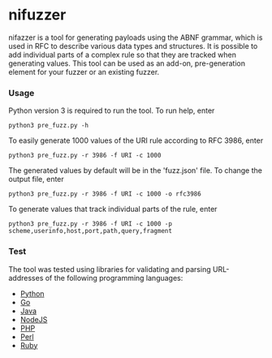 # nifuzzer
nifazzer is a tool for generating payloads using the ABNF grammar, which is used in RFC to describe various data types and structures. It is possible to add individual parts of a complex rule so that they are tracked when generating values. This tool can be used as an add-on, pre-generation element for your fuzzer or an existing fuzzer.

### Usage
Python version 3 is required to run the tool. To run help, enter
```
python3 pre_fuzz.py -h
```
To easily generate 1000 values of the URI rule according to RFC 3986, enter
```
python3 pre_fuzz.py -r 3986 -f URI -c 1000
```
The generated values by default will be in the 'fuzz.json' file. To change the output file, enter
```
python3 pre_fuzz.py -r 3986 -f URI -c 1000 -o rfc3986
```
To generate values that track individual parts of the rule, enter
```
python3 pre_fuzz.py -r 3986 -f URI -c 1000 -p scheme,userinfo,host,port,path,query,fragment
```

### Test
The tool was tested using libraries for validating and parsing URL-addresses of the following programming languages:
* [Python](test/python/)
* [Go](test/golang/)
* [Java](test/java/)
* [NodeJS](test/nodejs/)
* [PHP](test/php/)
* [Perl](test/perl/)
* [Ruby](test/ruby/)
